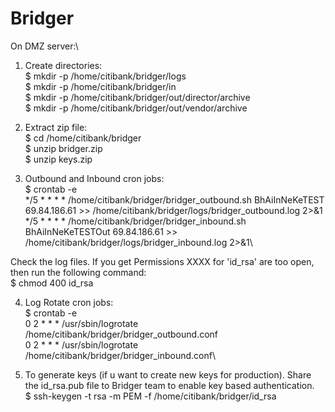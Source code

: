 # Bridger

On DMZ server:\
1. Create directories:\
  $ mkdir -p /home/citibank/bridger/logs\
  $ mkdir -p /home/citibank/bridger/in\
  $ mkdir -p /home/citibank/bridger/out/director/archive\
  $ mkdir -p /home/citibank/bridger/out/vendor/archive

2. Extract zip file:\
  $ cd /home/citibank/bridger\
  $ unzip bridger.zip\
  $ unzip keys.zip

3. Outbound and Inbound cron jobs:\
  $ crontab -e\
  */5 * * * * /home/citibank/bridger/bridger_outbound.sh BhAiInNeKeTEST 69.84.186.61 >> /home/citibank/bridger/logs/bridger_outbound.log 2>&1\
  */5 * * * * /home/citibank/bridger/bridger_inbound.sh BhAiInNeKeTESTOut 69.84.186.61 >> /home/citibank/bridger/logs/bridger_inbound.log 2>&1\

  Check the log files. If you get Permissions XXXX for 'id_rsa' are too open, then run the following command:\
  $ chmod 400 id_rsa

4. Log Rotate cron jobs:\
  $ crontab -e\
  0 2 * * * /usr/sbin/logrotate /home/citibank/bridger/bridger_outbound.conf\
  0 2 * * * /usr/sbin/logrotate /home/citibank/bridger/bridger_inbound.conf\

5. To generate keys (if u want to create new keys for production). Share the id_rsa.pub file to Bridger team to enable key based authentication.\
  $ ssh-keygen -t rsa -m PEM -f /home/citibank/bridger/id_rsa
